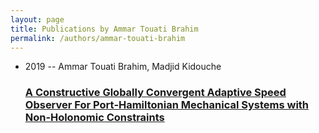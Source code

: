 ```yaml
---
layout: page
title: Publications by Ammar Touati Brahim
permalink: /authors/ammar-touati-brahim
---
```


<ul class="post-list">
<li><span class='post-meta'>2019 -- Ammar Touati Brahim, Madjid Kidouche</span><h3><a class='post-link' href="{{ site.baseurl }}/a-constructive-globally-convergent-adaptive-speed-observer-for-port-hamiltonian-mechanical-systems-with-non-holonomic-constraints">A Constructive Globally Convergent Adaptive Speed Observer For Port‐Hamiltonian Mechanical Systems with Non‐Holonomic Constraints</a></h3></li>

</ul>
